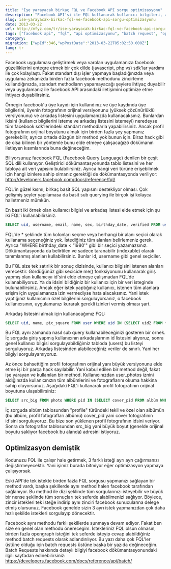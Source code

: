 ```yaml
---
title: "İşe yarayacak birkaç FQL ve Facebook API sorgu optimizasyonu"
description: "Facebook API'si ile FQL kullanarak kullanıcı bilgileri, arkadaş listesi, profil fotoğrafı alma ve API sorgularını batch request ile optimize etme yöntemleri."
slug: ise-yarayacak-birkac-fql-ve-facebook-api-sorgu-optimizasyonu
date: 2013-03-22
url: http://mfyz.com/tr/ise-yarayacak-birkac-fql-ve-facebook-api-sorgu-optimizasyonu/
tags: ["facebook api", "fql", "api optimizasyonu", "batch request", "opengraph"]
category: 
migration: {"wpId":346,"wpPostDate":"2013-03-22T05:02:50.000Z"}
lang: tr
---
```


Facebook uygulaması geliştirmek veya varolan uygulamanıza facebook güzelliklerini entegre etmek bir çok dilde (javascript, php vs) sdk'lar yardımı ile çok kolaylaştı. Fakat standart dışı işler yapmaya başladığınızda veya uygulama zekanızda birden fazla facebook methodunu zincirleme kullandığınızda, standart methodların yapamayacağı şeylere ihtiyaç duyabilir veya uygulamanız ile facebook API arasındaki iletişimini optimize etme ihtiyacı duyabilirsiniz.

Örnegin facebook'u üye kayıdı için kullandınız ve üye kaydında üye bilgilerini, üyenin fotografının orijinal versiyonunu (yüksek çözünürlüklü versiyonunu) ve arkadaş listesini uygulamanızda kullanacaksınız. Bunlardan ikisini (kullanıcı bilgilerini isteme ve arkadaş listesini istemeyi) neredeyse tüm facebook sdk'lerindeki standart methodlarla yapabilirsiniz. Ancak profil fotografının orijinal boyutunu almak için birden fazla şey yapmanız gerekebilir, ayrıca ortada düzgün bir method yok bunun için. Biraz hack gibi de olsa bilinen bir yöntemle bunu elde etmeye çalışacağızö dökümanın iletleyen kısımlarında buna değineceğim.

Biliyorsunuz facebook FQL (Facebook Query Language) denilen bir çeşit SQL dili kullanıyor. Geliştirici dökümantasyonunda tablo listesini ve her tabloya ait veri yapısını bulabilirsiniz. Ayrıca hangi veri türüne erişebilmek için hangi izinlere sahip olmanız gerektiği de dökümantasyonda veriliyor: http://developers.facebook.com/docs/reference/fql/

FQL'in güzel kısmı, birkaç basit SQL yapısını destekliyor olması. Çok gelişmiş şeyler yapılamasa da basit sub querying ile birçok işi kolayca halletmeniz mümkün.

En basit iki örnek olan kullanıcı bilgisi ve arkadaş listesi elde etmek için şu iki FQL'i kullanabilirsiniz.

```sql
SELECT uid, username, email, name, sex, birthday_date, verified FROM user WHERE uid = me()
```

FQL'de * şeklinde tüm kolonları seçme veya herhangi bir alanı seçici olarak kullanama seçeneğiniz yok. İstediğiniz tüm alanları belirlemeniz gerek. Ayrıca "WHERE birthday_date < '1980'" gibi bir seçici yazamazsınız. Dökümantasyonda da belirtilen ve sadece taranabilir (indexable) olarak tanımlanmış alanları kullabilirsiniz. Bunlar id, username gibi genel seçiciler.

Bu FQL size tek satırlık bir sonuç dizisinde, kullanıcı bilgisini istenen alanları verecektir. Gördüğünüz gibi secicide me() fonksiyonunu kullanarak giriş yapmış olan kullanıcıyı id'sini elde etmeye çalışmadan FQL'de kulanabiliyoruz. Ya da idsini bildiğiniz bir kullanıcı için bir veri isteginde bulunabilirsiniz. Ancak eğer istek yaptığınız kullanıcı, istenen tüm alanlara erişim için uygulamanıza izin vermediyse hata alacaksınız. Yani istek yaptığınız kullanıcının özel bilgilerini sorguluyorsanız, o facebook kullanıcısının, uygulamanızı kurarak gerekli izinleri vermiş olması şart.

Arkadaş listesini almak için kullanacağımız FQL:

```sql
SELECT uid, name, pic_square FROM user WHERE uid IN (SELECT uid2 FROM friend WHERE uid1 = me())
```

Bu FQL aynı zamanda nasıl sub query kullanabileceğinizi gösteren bir örnek. İç sorguda giriş yapmış kullanıcının arkadaşlarının id listesini alıyoruz, sonra genel kullanıcı bilgisi sorgulayabildiğimiz tabloda (users) bu listeyi sorguluyoruz. Arkadaş listesinden alabileceğiniz veriler de sınırlı. Yani her bilgiyi sorgulayamıyoruz.

Az önce bahsettiğim profil fotografının orijinal yanı büyük versiyonunu elde etme işi bir parça hack sayılabilir. Yani kabul edilen bir method değil, fakat işe yarayan ve kullanılan bir method. Kullanıcınızdan user_photos iznini aldığınızda kullanıcınızın tüm albümlerini ve fotograflarını okuma hakkina sahip oluyorsunuz. Aşağıdaki FQL'i kullanarak profil fotografının orijinal boyutuna ulaşabilirsiniz:

```sql
SELECT src_big FROM photo WHERE pid IN (SELECT cover_pid FROM albüm WHERE owner = me() AND type = 'profile')
```

İç sorguda albüm tablosundan "profile" türündeki tekil ve özel olan albümün (bu albüm, profil fotografları albümü) cover_pid yani cover fotografının id'sini sorguluyoruz. Bu bize son yüklenen profil fotografının idsini veriyor. Sonra da fotograflar tablosundan src_big yani büyük boyut (genelde orijinal boyutu saklıyor facebook bu alanda) adresini istiyoruz.

## Optimizasyon demiştik

Kodunuzu FQL ile çalışır hale getirmek, 3 farklı isteği ayrı ayrı çağırmanızı değiştirmeyecektir. Yani işimiz burada bitmiyor eğer optimizasyon yapmaya çalışıyorsak.

Eski API'de tek istekte birden fazla FQL sorgusu yapmanızı sağlayan bir method vardı, başka şekillerde aynı method halen facebook tarafından sağlanıyor. Bu method ile dizi şeklinde tüm sorgularınızı isteyebilir ve büyük bir nense şeklinde tüm sonuçları tek seferde alabilmenizi sağlıyor. Böylece, zincir istekleri tek isteğe indirip aynı zinciri facebook sunucularına delege etmiş olursunuz. Facebook genelde sizin 3 ayrı istek yapmanızdan çok daha hızlı şekilde istekleri sorgulayıp dönecektir.

Facebook aynı methodu farklı şekillerde sunmaya devam ediyor. Fakat ben size en genel olan methodu önerecegim. İstekleriniz FQL olsun olmasın, birden fazla opengraph isteğini tek seferde isteyip cevap alabildiğiniz method batch requests olarak adlandırılıyor. Bu yazı daha çok FQL'ler üstüne olduğu için batch requests üstüne başka bir yazıda değineceğim. Batch Requests hakkında detaylı bilgiyi facebook dökümantasyonundaki ilgili sayfadan edinebilirsiniz: https://developers.facebook.com/docs/reference/api/batch/